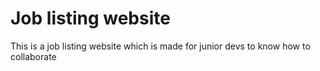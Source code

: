 # Job listing website
This is a job listing website which is made for junior devs to know how to collaborate

